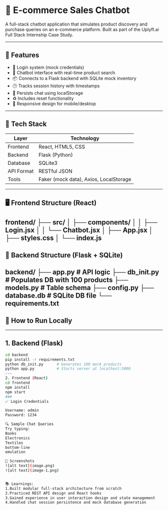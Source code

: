 # 🛒 E-commerce Sales Chatbot

A full-stack chatbot application that simulates product discovery and purchase queries on an e-commerce platform. Built as part of the Uplyft.ai Full Stack Internship Case Study.

---

## 📌 Features

- 🔐 Login system (mock credentials)
- 💬 Chatbot interface with real-time product search
- 📦 Connects to a Flask backend with SQLite mock inventory
- 🕒 Tracks session history with timestamps
- 💾 Persists chat using localStorage
- ♻️ Includes reset functionality
- 📱 Responsive design for mobile/desktop

---

## 🧱 Tech Stack

| Layer       | Technology       |
|-------------|------------------|
| Frontend    | React, HTML5, CSS |
| Backend     | Flask (Python)   |
| Database    | SQLite3          |
| API Format  | RESTful JSON     |
| Tools       | Faker (mock data), Axios, LocalStorage |

---

## 🖥️ Frontend Structure (React)
frontend/
├── src/
│ ├── components/
│ │ ├── Login.jsx
│ │ └── Chatbot.jsx
│ ├── App.jsx
│ ├── styles.css
│ └── index.js
---

## 🔧 Backend Structure (Flask + SQLite)
backend/
├── app.py # API logic
├── db_init.py # Populates DB with 100 products
├── models.py # Table schema
├── config.py
├── database.db # SQLite DB file
└── requirements.txt
---

## 🚀 How to Run Locally

---

## 1. Backend (Flask)
```bash
cd backend
pip install -r requirements.txt
python db_init.py      # Generates 100 mock products
python app.py          # Starts server at localhost:5000
---
2. Frontend (React)
cd frontend
npm install
npm start   
### 
✅ Login Credentials

Username: admin
Password: 1234

🔍 Sample Chat Queries
Try typing:
Books
Electronics
Textiles
bottom-line
emulation

📸 Screenshots
![alt text](image.png)
![alt text](image-1.png)


📚 Learnings:
1.Built modular full-stack architecture from scratch
2.Practiced REST API design and React hooks
3.Gained experience in user interaction design and state management
4.Handled chat session persistence and mock database generation

